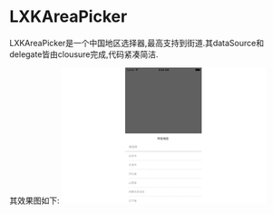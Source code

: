 # LXKAreaPicker
LXKAreaPicker是一个中国地区选择器,最高支持到街道.其dataSource和delegate皆由clousure完成,代码紧凑简洁.

其效果图如下:
![](https://github.com/lumialxk/LXKAreaPicker/blob/master/preview.gif)
